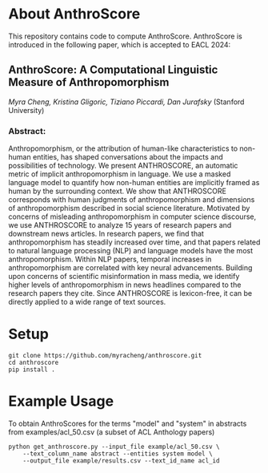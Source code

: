 

# About AnthroScore
This repository contains code to compute AnthroScore. AnthroScore is introduced in the following paper, which is accepted to EACL 2024:
## AnthroScore: A Computational Linguistic Measure of Anthropomorphism
*Myra Cheng, Kristina Gligoric, Tiziano Piccardi, Dan Jurafsky* (Stanford University)
### Abstract:
Anthropomorphism, or the attribution of human-like characteristics to non-human entities, has shaped conversations about the impacts and possibilities of technology. We present ANTHROSCORE, an automatic metric of implicit anthropomorphism in language. We use a masked language model to quantify how non-human entities are implicitly framed as human by the surrounding context. We show that ANTHROSCORE corresponds with human judgments of anthropomorphism and dimensions of anthropomorphism described in social science literature. Motivated by concerns of misleading anthropomorphism in computer science discourse, we use ANTHROSCORE to analyze 15 years of research papers and downstream news articles. In research papers, we find that anthropomorphism has steadily increased over time, and that papers related to natural language processing (NLP) and language models have the most anthropomorphism. Within NLP papers, temporal increases in anthropomorphism are correlated with key neural advancements. Building upon concerns of scientific misinformation in mass media, we identify higher levels of anthropomorphism in news headlines compared to the research papers they cite. Since ANTHROSCORE is lexicon-free, it can be directly applied to a wide range of text sources.



# Setup
`git clone https://github.com/myracheng/anthroscore.git`  
`cd anthroscore`  
`pip install .`  
# Example Usage
To obtain AnthroScores for the terms "model" and "system" in 
abstracts from examples/acl_50.csv (a subset of ACL Anthology papers)

    python get_anthroscore.py --input_file example/acl_50.csv \
        --text_column_name abstract --entities system model \
        --output_file example/results.csv --text_id_name acl_id
